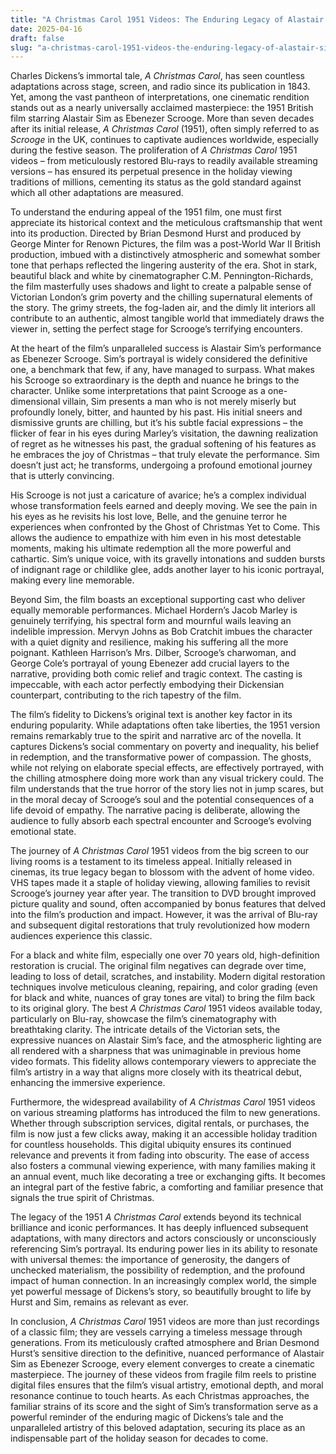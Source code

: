 ```yaml
---
title: "A Christmas Carol 1951 Videos: The Enduring Legacy of Alastair Sim’s Definitive Scrooge"
date: 2025-04-16
draft: false
slug: "a-christmas-carol-1951-videos-the-enduring-legacy-of-alastair-sims-definitive-scrooge" 
---
```


Charles Dickens’s immortal tale, *A Christmas Carol*, has seen countless adaptations across stage, screen, and radio since its publication in 1843. Yet, among the vast pantheon of interpretations, one cinematic rendition stands out as a nearly universally acclaimed masterpiece: the 1951 British film starring Alastair Sim as Ebenezer Scrooge. More than seven decades after its initial release, *A Christmas Carol* (1951), often simply referred to as *Scrooge* in the UK, continues to captivate audiences worldwide, especially during the festive season. The proliferation of *A Christmas Carol* 1951 videos – from meticulously restored Blu-rays to readily available streaming versions – has ensured its perpetual presence in the holiday viewing traditions of millions, cementing its status as the gold standard against which all other adaptations are measured.

To understand the enduring appeal of the 1951 film, one must first appreciate its historical context and the meticulous craftsmanship that went into its production. Directed by Brian Desmond Hurst and produced by George Minter for Renown Pictures, the film was a post-World War II British production, imbued with a distinctively atmospheric and somewhat somber tone that perhaps reflected the lingering austerity of the era. Shot in stark, beautiful black and white by cinematographer C.M. Pennington-Richards, the film masterfully uses shadows and light to create a palpable sense of Victorian London’s grim poverty and the chilling supernatural elements of the story. The grimy streets, the fog-laden air, and the dimly lit interiors all contribute to an authentic, almost tangible world that immediately draws the viewer in, setting the perfect stage for Scrooge’s terrifying encounters.

At the heart of the film’s unparalleled success is Alastair Sim’s performance as Ebenezer Scrooge. Sim’s portrayal is widely considered the definitive one, a benchmark that few, if any, have managed to surpass. What makes his Scrooge so extraordinary is the depth and nuance he brings to the character. Unlike some interpretations that paint Scrooge as a one-dimensional villain, Sim presents a man who is not merely miserly but profoundly lonely, bitter, and haunted by his past. His initial sneers and dismissive grunts are chilling, but it’s his subtle facial expressions – the flicker of fear in his eyes during Marley’s visitation, the dawning realization of regret as he witnesses his past, the gradual softening of his features as he embraces the joy of Christmas – that truly elevate the performance. Sim doesn’t just act; he transforms, undergoing a profound emotional journey that is utterly convincing.

His Scrooge is not just a caricature of avarice; he’s a complex individual whose transformation feels earned and deeply moving. We see the pain in his eyes as he revisits his lost love, Belle, and the genuine terror he experiences when confronted by the Ghost of Christmas Yet to Come. This allows the audience to empathize with him even in his most detestable moments, making his ultimate redemption all the more powerful and cathartic. Sim’s unique voice, with its gravelly intonations and sudden bursts of indignant rage or childlike glee, adds another layer to his iconic portrayal, making every line memorable.

Beyond Sim, the film boasts an exceptional supporting cast who deliver equally memorable performances. Michael Hordern’s Jacob Marley is genuinely terrifying, his spectral form and mournful wails leaving an indelible impression. Mervyn Johns as Bob Cratchit imbues the character with a quiet dignity and resilience, making his suffering all the more poignant. Kathleen Harrison’s Mrs. Dilber, Scrooge’s charwoman, and George Cole’s portrayal of young Ebenezer add crucial layers to the narrative, providing both comic relief and tragic context. The casting is impeccable, with each actor perfectly embodying their Dickensian counterpart, contributing to the rich tapestry of the film.

The film’s fidelity to Dickens’s original text is another key factor in its enduring popularity. While adaptations often take liberties, the 1951 version remains remarkably true to the spirit and narrative arc of the novella. It captures Dickens’s social commentary on poverty and inequality, his belief in redemption, and the transformative power of compassion. The ghosts, while not relying on elaborate special effects, are effectively portrayed, with the chilling atmosphere doing more work than any visual trickery could. The film understands that the true horror of the story lies not in jump scares, but in the moral decay of Scrooge’s soul and the potential consequences of a life devoid of empathy. The narrative pacing is deliberate, allowing the audience to fully absorb each spectral encounter and Scrooge’s evolving emotional state.

The journey of *A Christmas Carol* 1951 videos from the big screen to our living rooms is a testament to its timeless appeal. Initially released in cinemas, its true legacy began to blossom with the advent of home video. VHS tapes made it a staple of holiday viewing, allowing families to revisit Scrooge’s journey year after year. The transition to DVD brought improved picture quality and sound, often accompanied by bonus features that delved into the film’s production and impact. However, it was the arrival of Blu-ray and subsequent digital restorations that truly revolutionized how modern audiences experience this classic.

For a black and white film, especially one over 70 years old, high-definition restoration is crucial. The original film negatives can degrade over time, leading to loss of detail, scratches, and instability. Modern digital restoration techniques involve meticulous cleaning, repairing, and color grading (even for black and white, nuances of gray tones are vital) to bring the film back to its original glory. The best *A Christmas Carol* 1951 videos available today, particularly on Blu-ray, showcase the film’s cinematography with breathtaking clarity. The intricate details of the Victorian sets, the expressive nuances on Alastair Sim’s face, and the atmospheric lighting are all rendered with a sharpness that was unimaginable in previous home video formats. This fidelity allows contemporary viewers to appreciate the film’s artistry in a way that aligns more closely with its theatrical debut, enhancing the immersive experience.

Furthermore, the widespread availability of *A Christmas Carol* 1951 videos on various streaming platforms has introduced the film to new generations. Whether through subscription services, digital rentals, or purchases, the film is now just a few clicks away, making it an accessible holiday tradition for countless households. This digital ubiquity ensures its continued relevance and prevents it from fading into obscurity. The ease of access also fosters a communal viewing experience, with many families making it an annual event, much like decorating a tree or exchanging gifts. It becomes an integral part of the festive fabric, a comforting and familiar presence that signals the true spirit of Christmas.

The legacy of the 1951 *A Christmas Carol* extends beyond its technical brilliance and iconic performances. It has deeply influenced subsequent adaptations, with many directors and actors consciously or unconsciously referencing Sim’s portrayal. Its enduring power lies in its ability to resonate with universal themes: the importance of generosity, the dangers of unchecked materialism, the possibility of redemption, and the profound impact of human connection. In an increasingly complex world, the simple yet powerful message of Dickens’s story, so beautifully brought to life by Hurst and Sim, remains as relevant as ever.

In conclusion, *A Christmas Carol* 1951 videos are more than just recordings of a classic film; they are vessels carrying a timeless message through generations. From its meticulously crafted atmosphere and Brian Desmond Hurst’s sensitive direction to the definitive, nuanced performance of Alastair Sim as Ebenezer Scrooge, every element converges to create a cinematic masterpiece. The journey of these videos from fragile film reels to pristine digital files ensures that the film’s visual artistry, emotional depth, and moral resonance continue to touch hearts. As each Christmas approaches, the familiar strains of its score and the sight of Sim’s transformation serve as a powerful reminder of the enduring magic of Dickens’s tale and the unparalleled artistry of this beloved adaptation, securing its place as an indispensable part of the holiday season for decades to come.